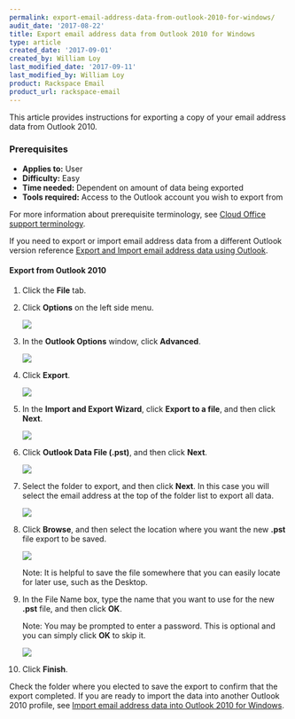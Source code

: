 ```yaml
---
permalink: export-email-address-data-from-outlook-2010-for-windows/
audit_date: '2017-08-22'
title: Export email address data from Outlook 2010 for Windows
type: article
created_date: '2017-09-01'
created_by: William Loy
last_modified_date: '2017-09-11'
last_modified_by: William Loy
product: Rackspace Email
product_url: rackspace-email
---
```


This article provides instructions for exporting a copy of your email address data from Outlook 2010.

### Prerequisites

- **Applies to:** User
- **Difficulty:** Easy
- **Time needed:** Dependent on amount of data being exported
- **Tools required:**  Access to the Outlook account you wish to export from

For more information about prerequisite terminology, see [Cloud Office support terminology](/how-to/cloud-office-support-terminology/).

If you need to export or import email address data from a different Outlook version reference [Export and Import email address data using Outlook](/how-to/export-and-import-email-address-data-using-outlook).

#### Export from Outlook 2010

1. Click the **File** tab.
2. Click **Options** on the left side menu.

    <img src="{% asset_path rackspace-email/export-email-address-data-from-outlook-2010-for-windows/file_options2010.png %}" />

3. In the **Outlook Options** window, click **Advanced**.

    <img src="{% asset_path rackspace-email/export-email-address-data-from-outlook-2010-for-windows/advanced2010.png %}" />

4. Click **Export**.

    <img src="{% asset_path rackspace-email/export-email-address-data-from-outlook-2010-for-windows/export2010.png %}" />

5. In the **Import and Export Wizard**, click **Export to a file**, and then click **Next**.

    <img src="{% asset_path rackspace-email/export-email-address-data-from-outlook-2010-for-windows/export_to_a_file2010.png %}" />

6. Click **Outlook Data File (.pst)**, and then click **Next**.

    <img src="{% asset_path rackspace-email/export-email-address-data-from-outlook-2010-for-windows/outlook_data_file2010.png %}" />

7. Select the folder to export, and then click **Next**. In this case you will select the email address at the top of the folder list to export all data.

    <img src="{% asset_path rackspace-email/export-email-address-data-from-outlook-2010-for-windows/folder_list2010.png %}" />

8. Click **Browse**, and then select the location where you want the new **.pst** file export to be saved.

    <img src="{% asset_path rackspace-email/export-email-address-data-from-outlook-2010-for-windows/browse_finish2010.png %}" />

    Note: It is helpful to save the file somewhere that you can easily locate for later use, such as the Desktop.

9. In the File Name box, type the name that you want to use for the new **.pst** file, and then click **OK**.

    Note: You may be prompted to enter a password. This is optional and you can simply click **OK** to skip it.

    <img src="{% asset_path rackspace-email/export-email-address-data-from-outlook-2010-for-windows/password_ok2010.png %}" />

10. Click **Finish**.



Check the folder where you elected to save the export to confirm that the export completed. If you are ready to import the data into another Outlook 2010 profile, see [Import email address data into Outlook 2010 for Windows](/how-to/import-email-address-data-into-outlook-2010).
